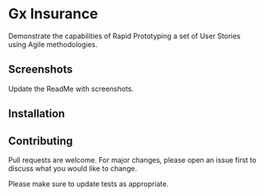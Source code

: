 # Gx Insurance

Demonstrate the capabilities of Rapid Prototyping a set of User Stories using Agile methodologies. 

## Screenshots

Update the ReadMe with screenshots.

## Installation




## Contributing

Pull requests are welcome. For major changes, please open an issue first
to discuss what you would like to change.

Please make sure to update tests as appropriate.
